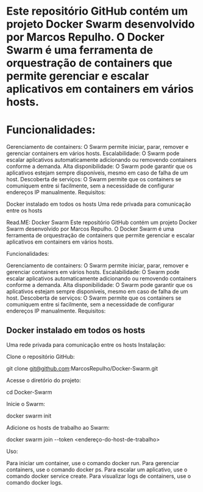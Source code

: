 # Este repositório GitHub contém um projeto Docker Swarm desenvolvido por Marcos Repulho. O Docker Swarm é uma ferramenta de orquestração de containers que permite gerenciar e escalar aplicativos em containers em vários hosts.





# Funcionalidades:

Gerenciamento de containers: O Swarm permite iniciar, parar, remover e gerenciar containers em vários hosts.
Escalabilidade: O Swarm pode escalar aplicativos automaticamente adicionando ou removendo containers conforme a demanda.
Alta disponibilidade: O Swarm pode garantir que os aplicativos estejam sempre disponíveis, mesmo em caso de falha de um host.
Descoberta de serviços: O Swarm permite que os containers se comuniquem entre si facilmente, sem a necessidade de configurar endereços IP manualmente.
Requisitos:

Docker instalado em todos os hosts
Uma rede privada para comunicação entre os hosts



Read.ME: Docker Swarm
Este repositório GitHub contém um projeto Docker Swarm desenvolvido por Marcos Repulho. O Docker Swarm é uma ferramenta de orquestração de containers que permite gerenciar e escalar aplicativos em containers em vários hosts.

Funcionalidades:

Gerenciamento de containers: O Swarm permite iniciar, parar, remover e gerenciar containers em vários hosts.
Escalabilidade: O Swarm pode escalar aplicativos automaticamente adicionando ou removendo containers conforme a demanda.
Alta disponibilidade: O Swarm pode garantir que os aplicativos estejam sempre disponíveis, mesmo em caso de falha de um host.
Descoberta de serviços: O Swarm permite que os containers se comuniquem entre si facilmente, sem a necessidade de configurar endereços IP manualmente.
Requisitos:

## Docker instalado em todos os hosts
Uma rede privada para comunicação entre os hosts
Instalação:

Clone o repositório GitHub:

git clone git@github.com:MarcosRepulho/Docker-Swarm.git

Acesse o diretório do projeto:

cd Docker-Swarm

Inicie o Swarm:

docker swarm init

Adicione os hosts de trabalho ao Swarm:

docker swarm join --token <token-de-trabalho> <endereço-do-host-de-trabalho>


Uso:

Para iniciar um container, use o comando docker run.
Para gerenciar containers, use o comando docker ps.
Para escalar um aplicativo, use o comando docker service create.
Para visualizar logs de containers, use o comando docker logs.
